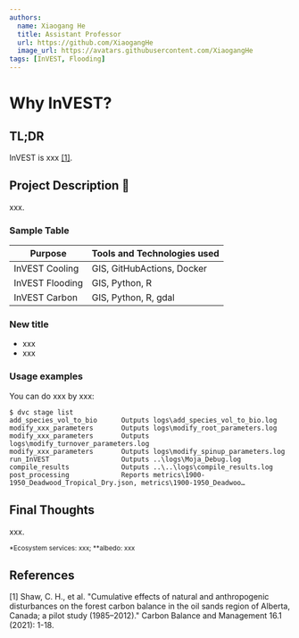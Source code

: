 ```yaml
---
authors:
  name: Xiaogang He
  title: Assistant Professor
  url: https://github.com/XiaogangHe
  image_url: https://avatars.githubusercontent.com/XiaogangHe
tags: [InVEST, Flooding]
---
```


# Why InVEST?
## TL;DR
  
InVEST is xxx [[1]](#1).

## Project Description 📌
xxx.

<!--truncate-->

### Sample Table 
| Purpose         | Tools and Technologies used |
| --------------- | --------------------------- |
| InVEST Cooling  | GIS, GitHubActions, Docker  | 
| InVEST Flooding | GIS, Python, R              |
| InVEST Carbon   | GIS, Python, R, gdal        |

### New title
- xxx
- xxx

### Usage examples
You can do xxx by xxx:
```shell
$ dvc stage list
add_species_vol_to_bio      Outputs logs\add_species_vol_to_bio.log
modify_xxx_parameters       Outputs logs\modify_root_parameters.log
modify_xxx_parameters       Outputs logs\modify_turnover_parameters.log
modify_xxx_parameters       Outputs logs\modify_spinup_parameters.log
run_InVEST                  Outputs ..\logs\Moja_Debug.log
compile_results             Outputs ..\..\logs\compile_results.log
post_processing             Reports metrics\1900-1950_Deadwood_Tropical_Dry.json, metrics\1900-1950_Deadwoo…
```

## Final Thoughts
xxx. 

<sub>*Ecosystem services: xxx; **albedo: xxx</sub>

## References
<a id="1">[1]</a>  Shaw, C. H., et al. "Cumulative effects of natural and anthropogenic disturbances on the forest carbon balance in the oil sands region of Alberta, Canada; a pilot study (1985–2012)." Carbon Balance and Management 16.1 (2021): 1-18.

